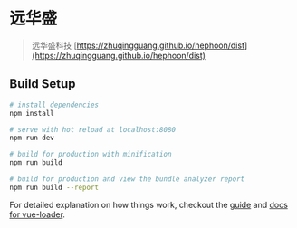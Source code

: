 # 远华盛

> 远华盛科技
[https://zhuqingguang.github.io/hephoon/dist](https://zhuqingguang.github.io/hephoon/dist)

## Build Setup

``` bash
# install dependencies
npm install

# serve with hot reload at localhost:8080
npm run dev

# build for production with minification
npm run build

# build for production and view the bundle analyzer report
npm run build --report
```

For detailed explanation on how things work, checkout the [guide](http://vuejs-templates.github.io/webpack/) and [docs for vue-loader](http://vuejs.github.io/vue-loader).
